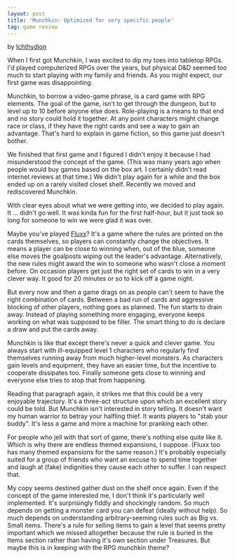 ```yaml
---
layout: post
title: 'Munchkin: Optimized for very specific people'
tag: game review
---
```


<p>by <a  href='https://boardgamegeek.com/user/Ichthydion'>Ichthydion</a></p>

When I first got Munchkin, I was excited to dip my toes into tabletop
RPGs. I'd played computerized RPGs over the years, but physical D&D
seemed too much to start playing with my family and friends. As you
might expect, our first game was disappointing.

Munchkin, to borrow a video-game phrase, is a card game with RPG
elements. The goal of the game, isn't to get through the dungeon, but
to level up to 10 before anyone else does. Role-playing is a means to
that end and no story could hold it together. At any point characters
might change race or class, if they have the right cards and see a way
to gain an advantage. That's hard to explain in game fiction, so this
game just doesn't bother.

We finished that first game and I
figured I didn't enjoy it because I had misunderstood the concept of
the game. (This was many years ago when people would buy games based
on the box art. I certainly didn't read internet reviews at that
time.)  We didn't play again for a while and the box ended up on a
rarely visited closet shelf. Recently we moved and rediscovered
Munchkin.

With clear eyes about what we were getting into, we decided to play
again. It ... didn't go well. It was kinda fun for the first
half-hour, but it just took so long for someone to win we were glad it
was over.

Maybe you've played <a
href="https://boardgamegeek.com/boardgame/258/fluxx" >Fluxx</a>? It's
a game where the rules are printed on the cards themselves, so players
can constantly change the objectives. It means a player can be close
to winning when, out of the blue, someone else moves the goalposts
wiping out the leader's advantage. Alternatively, the new rules might
award the win to someone who wasn't close a moment before. On occasion
players get just the right set of cards to win in a very clever
way. It good for 20 minutes or so to kick off a game
night.

But every now and then a game drags on as people
can't seem to have the right combination of cards. Between a bad run
of cards and aggressive blocking of other players, nothing goes as
planned. The fun starts to drain away. Instead of playing something
more engaging, everyone keeps working on what was supposed to be
filler. The smart thing to do is declare a draw and put the cards
away.

Munchkin is like that except there's never a quick and
clever game. You always start with ill-equipped level 1 characters who
regularly find themselves running away from much higher-level
monsters. As characters gain levels and equipment, they have an easier
time, but the incentive to cooperate dissipates too. Finally someone
gets close to winning and everyone else tries to stop that from
happening.

Reading that paragraph again, it strikes me that
this could be a very enjoyable trajectory. It's a three-act structure
upon which an excellent story could be told. But Munchkin isn't
interested in story telling. It doesn't want my human warrior to
betray your halfling thief. It wants players to "stab your
buddy". It's less a game and more a machine for pranking each
other.

For people who jell with that sort of game, there's
nothing else quite like it. Which is why there are endless themed
expansions, I suppose. (Fluxx too has many themed expansions for the
same reason.) It's probably especially suited for a group of friends
who want an excuse to spend time together and laugh at (fake)
indignities they cause each other to suffer. I can respect
that.

My copy seems destined gather dust on the shelf once
again. Even if the concept of the game interested me, I don't think
it's particularly well implemented. It's surprisingly fiddly and
shockingly random. So much depends on getting a monster card you can
defeat (ideally without help). So much depends on understanding
arbitrary-seeming rules such as Big vs. Small items. There's a rule
for selling items to gain a level that seems pretty important which we
missed altogether because the rule is buried in the Items section
rather than having it's own section under Treasures. But maybe this is
in keeping with the RPG munchkin theme?
